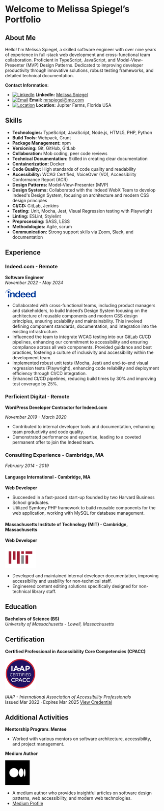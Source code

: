 # Welcome to Melissa Spiegel’s Portfolio

## About Me

Hello! I'm Melissa Spiegel, a skilled software engineer with over nine years of experience in full-stack web development and cross-functional team collaboration. Proficient in TypeScript, JavaScript, and Model-View-Presenter (MVP) Design Patterns. Dedicated to improving developer productivity through innovative solutions, robust testing frameworks, and detailed technical documentation.

**Contact Information:**


- [![LinkedIn](https://img.icons8.com/color/48/000000/linkedin.png)](https://www.linkedin.com/in/melissaspiegel/) **LinkedIn:** [Melissa Spiegel](https://www.linkedin.com/in/melissaspiegel/)
- [![Email](https://img.icons8.com/color/48/000000/email.png)](mailto:mrspiegel@me.com) **Email:** mrspiegel@me.com
- [![Location](https://img.icons8.com/color/48/000000/marker.png)](https://www.google.com/maps/place/Jupiter+Farms,+Florida) **Location:** Jupiter Farms, Florida USA


## Skills

- **Technologies:** TypeScript, JavaScript, Node.js, HTML5, PHP, Python
- **Build Tools:** Webpack, Grunt
- **Package Management:** npm
- **Versioning:** Git, GitHub, GitLab
- **Collaboration:** Mob coding, peer code reviews
- **Technical Documentation:** Skilled in creating clear documentation
- **Containerization:** Docker
- **Code Quality:** High standards of code quality and readability
- **Accessibility:** WCAG Certified, VoiceOver (VO), Accessibility Conformance Report (ACR)
- **Design Patterns:** Model-View-Presenter (MVP)
- **Design Systems:** Collaborated with the Indeed WebX Team to develop Indeed's Design System, focusing on architecture and modern CSS design principles
- **CI/CD:** GitLab, Jenkins
- **Testing:** Unit, Mocha, Jest, Visual Regression testing with Playwright
- **Linting:** ESLint, Stylelint
- **Preprocessing:** SASS, LESS 
- **Methodologies:** Agile, scrum
- **Communication:** Strong support skills via Zoom, Slack, and documentation

## Experience

### Indeed.com - Remote
**Software Engineer**  
*November 2022 - May 2024*

[<img src="./images/melissa_spiegel_Indeed_logo.png" width="100"/>](./images/melissa_spiegel_Indeed_logo.png)

- Collaborated with cross-functional teams, including product managers and stakeholders, to build Indeed’s Design System focusing on the architecture of reusable components and modern CSS design principles, ensuring scalability and maintainability. This involved defining component standards, documentation, and integration into the existing infrastructure.
- Influenced the team to integrate WCAG testing into our GitLab CI/CD pipelines, enhancing our commitment to accessibility and ensuring compliance across all web components. Provided guidance and best practices, fostering a culture of inclusivity and accessibility within the development team.
- Implemented robust unit tests (Mocha, Jest) and end-to-end visual regression tests (Playwright), enhancing code reliability and deployment efficiency through CI/CD integration.
- Enhanced CI/CD pipelines, reducing build times by 30% and improving test coverage by 25%.

### Perficient Digital - Remote
**WordPress Developer Contractor for Indeed.com** 

*November 2019 - March 2020*

- Contributed to internal developer tools and documentation, enhancing team productivity and code quality.
- Demonstrated performance and expertise, leading to a coveted permanent offer to join the Indeed team.

### Consulting Experience - Cambridge, MA
*February 2014 - 2019*

#### Language International - Cambridge, MA
**Web Developer**

- Succeeded in a fast-paced start-up founded by two Harvard Business School graduates.
- Utilized Symfony PHP framework to build reusable components for the web application, working with MySQL for database management.

#### Massachusetts Institute of Technology (MIT) - Cambridge, Massachusetts
**Web Developer**

[<img src="./images/melissa_spiegel_MIT.png" width="100"/>](./images/melissa_spiegel_MIT.png)

- Developed and maintained internal developer documentation, improving accessibility and usability for non-technical staff.
- Engineered content editing solutions specifically designed for non-technical library staff.

## Education

**Bachelors of Science (BS)**  
*University of Massachusetts - Lowell, Massachusetts*

## Certification

**Certified Professional in Accessibility Core Competencies (CPACC)**  

[<img src="./images/melissa_spiegel_wcag_certified.png" width="100"/>](./images/melissa_spiegel_wcag_certified.png)

*IAAP - International Association of Accessibility Professionals*  
Issued Mar 2022 · Expires Mar 2025
[View Credential](https://www.credly.com/badges/460a39e0-ae3a-46eb-8e42-c5ab42ed919f)

## Additional Activities

**Mentorship Program: Mentee**

- Worked with various mentors on software architecture, accessibility, and project management.

**Medium Author**

[<img src="./images/melissa_spiegel_medium_author.png" width="80"/>](./images/melissa_spiegel_medium_author.png)

- A medium author who provides insightful articles on software design patterns, web accessibility, and modern web technologies.
- [Medium Profile](https://medium.com/@melissarspiegel)